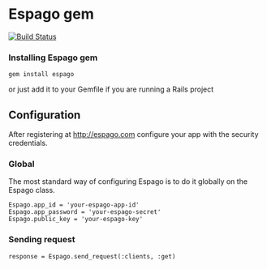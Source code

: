 Espago gem
======

[![Build Status](https://travis-ci.org/pkurek/espago.png?branch=master)](https://travis-ci.org/pkurek/espago)

### Installing Espago gem

    gem install espago

or just add it to your Gemfile if you are running a Rails project

## Configuration

After registering at <http://espago.com> configure your app with the security credentials.

### Global

The most standard way of configuring Espago is to do it globally on the Espago class.

    Espago.app_id = 'your-espago-app-id'
    Espago.app_password = 'your-espago-secret'
    Espago.public_key = 'your-espago-key'

### Sending request

    response = Espago.send_request(:clients, :get)
